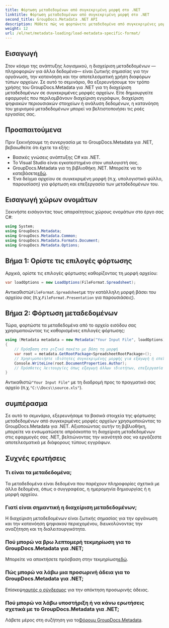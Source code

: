 ```yaml
---
title: Φόρτωση μεταδεδομένων από συγκεκριμένη μορφή στο .NET
linktitle: Φόρτωση μεταδεδομένων από συγκεκριμένη μορφή στο .NET
second_title: GroupDocs.Metadata .NET API
description: Μάθετε πώς να φορτώνετε μεταδεδομένα από συγκεκριμένες μορφές αρχείων χρησιμοποιώντας το GroupDocs.Metadata για .NET σε αυτό το περιεκτικό σεμινάριο.
weight: 12
url: /el/net/metadata-loading/load-metadata-specific-format/
---
```

## Εισαγωγή
Στον κόσμο της ανάπτυξης λογισμικού, η διαχείριση μεταδεδομένων —πληροφοριών για άλλα δεδομένα— είναι ζωτικής σημασίας για την οργάνωση, την κατανόηση και την αποτελεσματική χρήση διαφόρων τύπων αρχείων. Σε αυτό το σεμινάριο, θα εξερευνήσουμε τον τρόπο χρήσης του GroupDocs.Metadata για .NET για τη διαχείριση μεταδεδομένων σε συγκεκριμένες μορφές αρχείων. Είτε δημιουργείτε εφαρμογές που περιλαμβάνουν διαχείριση εγγράφων, διαχείριση ψηφιακών περιουσιακών στοιχείων ή ανάλυση δεδομένων, η κατανόηση του χειρισμού μεταδεδομένων μπορεί να βελτιστοποιήσει τις ροές εργασίας σας.
## Προαπαιτούμενα
Πριν ξεκινήσουμε τη συνεργασία με το GroupDocs.Metadata για .NET, βεβαιωθείτε ότι έχετε τα εξής:
- Βασικές γνώσεις ανάπτυξης C# και .NET.
- Το Visual Studio είναι εγκατεστημένο στον υπολογιστή σας.
-  GroupDocs.Metadata για τη βιβλιοθήκη .NET. Μπορείτε να το κατεβάσετε[εδώ](https://releases.groupdocs.com/metadata/net/).
- Ένα δείγμα αρχείου σε συγκεκριμένη μορφή (π.χ. υπολογιστικό φύλλο, παρουσίαση) για φόρτωση και επεξεργασία των μεταδεδομένων του.

## Εισαγωγή χώρων ονομάτων
Ξεκινήστε εισάγοντας τους απαραίτητους χώρους ονομάτων στο έργο σας C#:
```csharp
using System;
using GroupDocs.Metadata;
using GroupDocs.Metadata.Common;
using GroupDocs.Metadata.Formats.Document;
using GroupDocs.Metadata.Options;
```

## Βήμα 1: Ορίστε τις επιλογές φόρτωσης
Αρχικά, ορίστε τις επιλογές φόρτωσης καθορίζοντας τη μορφή αρχείου:
```csharp
var loadOptions = new LoadOptions(FileFormat.Spreadsheet);
```
 Αντικαθιστώ`FileFormat.Spreadsheet`με την κατάλληλη μορφή βάσει του αρχείου σας (π.χ.`FileFormat.Presentation` για παρουσιάσεις).
## Βήμα 2: Φόρτωση μεταδεδομένων
Τώρα, φορτώστε τα μεταδεδομένα από το αρχείο εισόδου σας χρησιμοποιώντας τις καθορισμένες επιλογές φόρτωσης:
```csharp
using (Metadata metadata = new Metadata("Your Input File", loadOptions))
{
    // Πρόσβαση στο ριζικό πακέτο με βάση τη μορφή
    var root = metadata.GetRootPackage<SpreadsheetRootPackage>();
    // Χρησιμοποιήστε ιδιότητες συγκεκριμένης μορφής για εξαγωγή ή επεξεργασία μεταδεδομένων
    Console.WriteLine(root.DocumentProperties.Author);
    // Πρόσθετες λειτουργίες όπως εξαγωγή άλλων ιδιοτήτων, επεξεργασία μεταδεδομένων κ.λπ.
}
```
 Αντικαθιστώ`"Your Input File"` με τη διαδρομή προς το πραγματικό σας αρχείο (π.χ.`"C:\\Docs\\source.xls"`).

## συμπέρασμα
Σε αυτό το σεμινάριο, εξερευνήσαμε τα βασικά στοιχεία της φόρτωσης μεταδεδομένων από συγκεκριμένες μορφές αρχείων χρησιμοποιώντας το GroupDocs.Metadata για .NET. Αξιοποιώντας αυτήν τη βιβλιοθήκη, μπορείτε να ενσωματώσετε απρόσκοπτα τη διαχείριση μεταδεδομένων στις εφαρμογές σας .NET, βελτιώνοντας την ικανότητά σας να εργάζεστε αποτελεσματικά με διάφορους τύπους εγγράφων.

## Συχνές ερωτήσεις
### Τι είναι τα μεταδεδομένα;
Τα μεταδεδομένα είναι δεδομένα που παρέχουν πληροφορίες σχετικά με άλλα δεδομένα, όπως ο συγγραφέας, η ημερομηνία δημιουργίας ή η μορφή αρχείου.
### Γιατί είναι σημαντική η διαχείριση μεταδεδομένων;
Η διαχείριση μεταδεδομένων είναι ζωτικής σημασίας για την οργάνωση και την κατανόηση ψηφιακού περιεχομένου, διευκολύνοντας την αναζήτηση και τη διαλειτουργικότητα.
### Πού μπορώ να βρω λεπτομερή τεκμηρίωση για το GroupDocs.Metadata για .NET;
 Μπορείτε να αποκτήσετε πρόσβαση στην τεκμηρίωση[εδώ](https://tutorials.groupdocs.com/metadata/net/).
### Πώς μπορώ να λάβω μια προσωρινή άδεια για το GroupDocs.Metadata για .NET;
 Επίσκεψη[αυτός ο σύνδεσμος](https://purchase.groupdocs.com/temporary-license/) για την απόκτηση προσωρινής άδειας.
### Πού μπορώ να λάβω υποστήριξη ή να κάνω ερωτήσεις σχετικά με το GroupDocs.Metadata για .NET;
 Λάβετε μέρος στη συζήτηση για το[Φόρουμ GroupDocs.Metadata](https://forum.groupdocs.com/c/metadata/14).